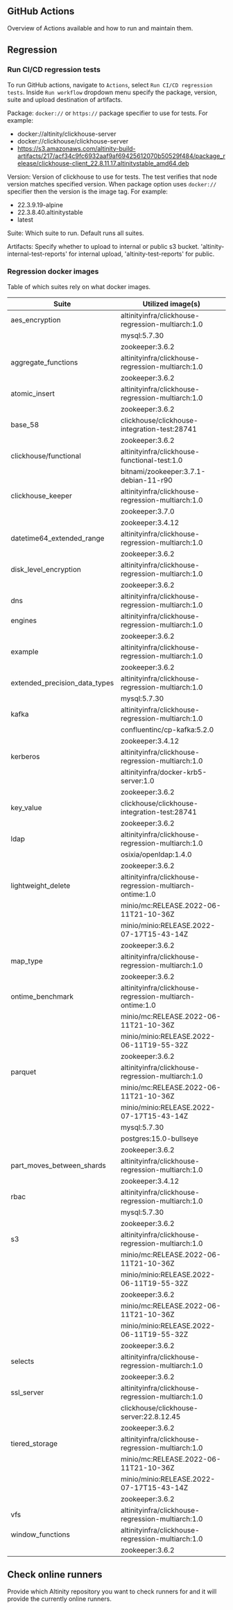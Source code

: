 ## GitHub Actions

Overview of Actions available and how to run and maintain them.

## Regression

### Run CI/CD regression tests 
To run GitHub actions, navigate to `Actions`, select `Run CI/CD regression tests`. Inside `Run workflow` dropdown menu specify the package, version, suite and upload destination of artifacts.

Package: `docker://` or `https://` package specifier to use for tests. For example: 
* docker://altinity/clickhouse-server
* docker://clickhouse/clickhouse-server
* https://s3.amazonaws.com/altinity-build-artifacts/217/acf34c9fc6932aaf9af69425612070b50529f484/package_release/clickhouse-client_22.8.11.17.altinitystable_amd64.deb
 
Version: Version of clickhouse to use for tests. The test verifies that node version matches specified version. When package option uses `docker://` specifier then the version is the image tag. For example:
 * 22.3.9.19-alpine
 * 22.3.8.40.altinitystable
 * latest
 
Suite: Which suite to run. Default runs all suites.
 
Artifacts: Specify whether to upload to internal or public s3 bucket. 'altinity-internal-test-reports' for internal upload, 'altinity-test-reports' for public.

### Regression docker images

Table of which suites rely on what docker images.

| Suite | Utilized image(s) |
| ------| ----------------- |
| aes_encryption | altinityinfra/clickhouse-regression-multiarch:1.0 |
|| mysql:5.7.30 |
|| zookeeper:3.6.2 |
| aggregate_functions | altinityinfra/clickhouse-regression-multiarch:1.0 |
|| zookeeper:3.6.2 |
| atomic_insert | altinityinfra/clickhouse-regression-multiarch:1.0 |
|| zookeeper:3.6.2 |
| base_58 | clickhouse/clickhouse-integration-test:28741 |
|| zookeeper:3.6.2 |
| clickhouse/functional | altinityinfra/clickhouse-functional-test:1.0 |
|| bitnami/zookeeper:3.7.1-debian-11-r90 |
| clickhouse_keeper | altinityinfra/clickhouse-regression-multiarch:1.0 |
|| zookeeper:3.7.0 |
|| zookeeper:3.4.12 |
| datetime64_extended_range | altinityinfra/clickhouse-regression-multiarch:1.0 |
|| zookeeper:3.6.2 |
| disk_level_encryption | altinityinfra/clickhouse-regression-multiarch:1.0 |
|| zookeeper:3.6.2 |
| dns | altinityinfra/clickhouse-regression-multiarch:1.0 |
| engines | altinityinfra/clickhouse-regression-multiarch:1.0 |
|| zookeeper:3.6.2 |
| example | altinityinfra/clickhouse-regression-multiarch:1.0 |
|| zookeeper:3.6.2 |
| extended_precision_data_types | altinityinfra/clickhouse-regression-multiarch:1.0 |
|| mysql:5.7.30 |
| kafka | altinityinfra/clickhouse-regression-multiarch:1.0 |
|| confluentinc/cp-kafka:5.2.0 |
|| zookeeper:3.4.12 |
| kerberos | altinityinfra/clickhouse-regression-multiarch:1.0 |
|| altinityinfra/docker-krb5-server:1.0 |
|| zookeeper:3.6.2 |
| key_value | clickhouse/clickhouse-integration-test:28741 |
|| zookeeper:3.6.2 |
| ldap | altinityinfra/clickhouse-regression-multiarch:1.0 |
|| osixia/openldap:1.4.0 |
|| zookeeper:3.6.2 |
| lightweight_delete | altinityinfra/clickhouse-regression-multiarch-ontime:1.0 |
|| minio/mc:RELEASE.2022-06-11T21-10-36Z |
|| minio/minio:RELEASE.2022-07-17T15-43-14Z |
|| zookeeper:3.6.2 |
| map_type | altinityinfra/clickhouse-regression-multiarch:1.0 |
|| zookeeper:3.6.2 |
| ontime_benchmark | altinityinfra/clickhouse-regression-multiarch-ontime:1.0 |
|| minio/mc:RELEASE.2022-06-11T21-10-36Z |
|| minio/minio:RELEASE.2022-06-11T19-55-32Z |
|| zookeeper:3.6.2 |
| parquet | altinityinfra/clickhouse-regression-multiarch:1.0 |
|| minio/mc:RELEASE.2022-06-11T21-10-36Z |
|| minio/minio:RELEASE.2022-07-17T15-43-14Z |
|| mysql:5.7.30 |
|| postgres:15.0-bullseye |
|| zookeeper:3.6.2 |
| part_moves_between_shards | altinityinfra/clickhouse-regression-multiarch:1.0 |
|| zookeeper:3.4.12 |
| rbac | altinityinfra/clickhouse-regression-multiarch:1.0 |
|| mysql:5.7.30 |
|| zookeeper:3.6.2 |
| s3 | altinityinfra/clickhouse-regression-multiarch:1.0 |
|| minio/mc:RELEASE.2022-06-11T21-10-36Z |
|| minio/minio:RELEASE.2022-06-11T19-55-32Z |
|| zookeeper:3.6.2 |
|| minio/mc:RELEASE.2022-06-11T21-10-36Z |
|| minio/minio:RELEASE.2022-06-11T19-55-32Z |
|| zookeeper:3.6.2 |
| selects | altinityinfra/clickhouse-regression-multiarch:1.0 |
|| zookeeper:3.6.2 |
| ssl_server | altinityinfra/clickhouse-regression-multiarch:1.0|
|| clickhouse/clickhouse-server:22.8.12.45 |
|| zookeeper:3.6.2 |
| tiered_storage | altinityinfra/clickhouse-regression-multiarch:1.0 |
|| minio/mc:RELEASE.2022-06-11T21-10-36Z |
|| minio/minio:RELEASE.2022-07-17T15-43-14Z |
|| zookeeper:3.6.2 |
| vfs | altinityinfra/clickhouse-regression-multiarch:1.0 |
| window_functions | altinityinfra/clickhouse-regression-multiarch:1.0 |
|| zookeeper:3.6.2 |


## Check online runners

Provide which Altinity repository you want to check runners for and it will provide the currently online runners.
 
